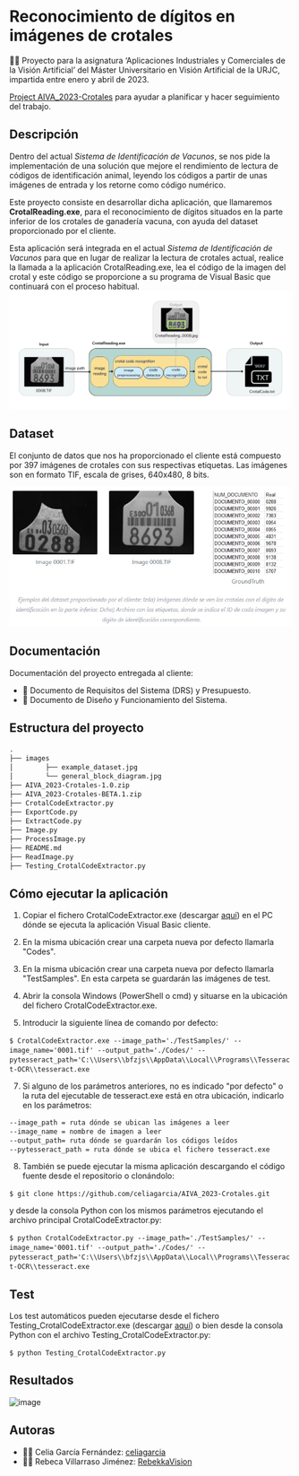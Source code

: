 # Reconocimiento de dígitos en imágenes de crotales
:woman_student: Proyecto para la asignatura ‘Aplicaciones Industriales y Comerciales de la Visión Artificial’ del Máster Universitario en Visión Artificial de la URJC, impartida entre enero y abril de 2023.

[Project AIVA_2023-Crotales](https://github.com/users/celiagarcia/projects/1/views/5?layout=board) para ayudar a planificar y hacer seguimiento del trabajo.

## Descripción
Dentro del actual *Sistema de Identificación de Vacunos*, se nos pide la implementación de una solución que mejore el rendimiento de lectura de códigos de identificación animal, leyendo los códigos a partir de unas imágenes de entrada y los retorne como código numérico.

Este proyecto consiste en desarrollar dicha aplicación, que llamaremos **CrotalReading.exe**, para el reconocimiento de dígitos situados en la parte inferior de los crotales de ganadería vacuna, con ayuda del dataset proporcionado por el cliente.

Esta aplicación será integrada en el actual *Sistema de Identificación de Vacunos* para que en lugar de realizar la lectura de crotales actual, realice la llamada a la aplicación CrotalReading.exe, lea el código de la imagen del crotal y este código se proporcione a su programa de Visual Basic que continuará con el proceso habitual.
![general_block_diagram](images/general_block_diagram.jpg)

## Dataset
El conjunto de datos que nos ha proporcionado el cliente está compuesto por 397 imágenes de crotales con sus respectivas etiquetas. Las imágenes son en formato TIF, escala de grises, 640x480, 8 bits.

![example_dataset](images/example_dataset.jpg)

##  Documentación
Documentación del proyecto entregada al cliente:
- :page_facing_up: Documento de Requisitos del Sistema (DRS) y Presupuesto.
- :page_facing_up: Documento de Diseño y Funcionamiento del Sistema.

## Estructura del proyecto

    .
    ├── images
    │        ├── example_dataset.jpg
    │        └── general_block_diagram.jpg
    ├── AIVA_2023-Crotales-1.0.zip
    ├── AIVA_2023-Crotales-BETA.1.zip
    ├── CrotalCodeExtractor.py
    ├── ExportCode.py
    ├── ExtractCode.py
    ├── Image.py
    ├── ProcessImage.py
    ├── README.md
    ├── ReadImage.py
    ├── Testing_CrotalCodeExtractor.py


## Cómo ejecutar la aplicación
1. Copiar el fichero CrotalCodeExtractor.exe (descargar [aquí](https://urjc-my.sharepoint.com/:u:/g/personal/r_villarraso_2021_alumnos_urjc_es/Ea1YMgjxtrpArgxO2WYkzP8BH3ajuyRiYODtGDcfGzcuygQ)) en el PC dónde se ejecuta la aplicación Visual Basic cliente.
  
3. En la misma ubicación crear una carpeta nueva por defecto llamarla "Codes".
4. En la misma ubicación crear una carpeta nueva por defecto llamarla "TestSamples". En esta carpeta se guardarán las imágenes de test.
5. Abrir la consola Windows (PowerShell o cmd) y situarse en la ubicación del fichero CrotalCodeExtractor.exe.
6. Introducir la siguiente línea de comando por defecto:

`$ CrotalCodeExtractor.exe --image_path='./TestSamples/' --image_name='0001.tif' --output_path='./Codes/' --pytesseract_path='C:\\Users\\bfzjs\\AppData\\Local\\Programs\\Tesseract-OCR\\tesseract.exe`

7. Si alguno de los parámetros anteriores, no es indicado "por defecto" o la ruta del ejecutable de tesseract.exe está en otra ubicación, indicarlo en los parámetros:
```
--image_path = ruta dónde se ubican las imágenes a leer
--image_name = nombre de imagen a leer
--output_path= ruta dónde se guardarán los códigos leídos
--pytesseract_path = ruta dónde se ubica el fichero tesseract.exe
```
8. También se puede ejecutar la misma aplicación descargando el código fuente desde el repositorio o clonándolo:

`$ git clone https://github.com/celiagarcia/AIVA_2023-Crotales.git`

y desde la consola Python con los mismos parámetros ejecutando el archivo principal CrotalCodeExtractor.py:

`$ python CrotalCodeExtractor.py --image_path='./TestSamples/' --image_name='0001.tif' --output_path='./Codes/' --pytesseract_path='C:\\Users\\bfzjs\\AppData\\Local\\Programs\\Tesseract-OCR\\tesseract.exe`

## Test
Los test automáticos pueden ejecutarse desde el fichero Testing_CrotalCodeExtractor.exe (descargar [aquí](https://urjc-my.sharepoint.com/:u:/g/personal/r_villarraso_2021_alumnos_urjc_es/EVhQq-Vt6FpJnIU_ka6TUY4BHRofTFd5w0Rm2u9duherLQ)) o bien desde la consola Python con el archivo Testing_CrotalCodeExtractor.py:

`$ python Testing_CrotalCodeExtractor.py`

## Resultados
![image](https://user-images.githubusercontent.com/127053760/233341397-63ed0567-98aa-4b21-b005-fd9135f72079.png)

## Autoras
- :woman_technologist: Celia García Fernández: [celiagarcia](https://github.com/celiagarcia?tab=repositories)
- :woman_technologist: Rebeca Villarraso Jiménez: [RebekkaVision](https://github.com/RebekkaVision)

